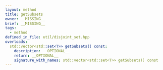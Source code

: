 ```yaml
---
layout: method
title: getSubsets
owner: __MISSING__
brief: __MISSING__
tags:
  - method
defined_in_file: util/disjoint_set.hpp
overloads:
  std::vector<std::set<T>> getSubsets() const:
    description: __OPTIONAL__
    return: __OPTIONAL__
    signature_with_names: std::vector<std::set<T>> getSubsets() const
---
```

